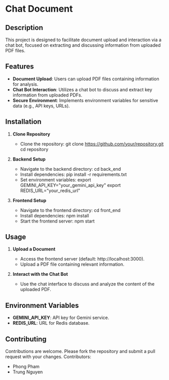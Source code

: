 # Chat Document

## Description

This project is designed to facilitate document upload and interaction via a chat bot, focused on extracting and discussing information from uploaded PDF files.

## Features

- **Document Upload**: Users can upload PDF files containing information for analysis.
- **Chat Bot Interaction**: Utilizes a chat bot to discuss and extract key information from uploaded PDFs.
- **Secure Environment**: Implements environment variables for sensitive data (e.g., API keys, URLs).

## Installation

1. **Clone Repository**
   - Clone the repository:
     git clone https://github.com/your/repository.git
     cd repository

2. **Backend Setup**
   - Navigate to the backend directory:
     cd back_end
   - Install dependencies:
     pip install -r requirements.txt
   - Set environment variables:
     export GEMINI_API_KEY="your_gemini_api_key"
     export REDIS_URL="your_redis_url"
     
3. **Frontend Setup**
   - Navigate to the frontend directory:
     cd front_end
   - Install dependencies:
     npm install
   - Start the frontend server:
     npm start

## Usage

1. **Upload a Document**
   - Access the frontend server (default: http://localhost:3000).
   - Upload a PDF file containing relevant information.

2. **Interact with the Chat Bot**
   - Use the chat interface to discuss and analyze the content of the uploaded PDF.

## Environment Variables

- **GEMINI_API_KEY**: API key for Gemini service.
- **REDIS_URL**: URL for Redis database.

## Contributing

Contributions are welcome. Please fork the repository and submit a pull request with your changes. Contributors:
- Phong Pham
- Trung Nguyen

